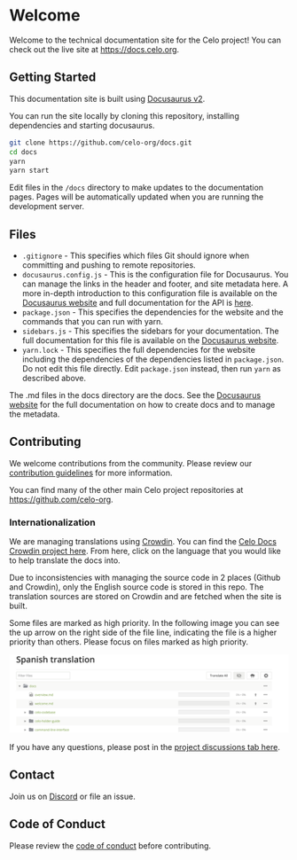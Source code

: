 # Welcome

Welcome to the technical documentation site for the Celo project! You can check out the live site at https://docs.celo.org.

## Getting Started

This documentation site is built using [Docusaurus v2](https://github.com/facebook/docusaurus).

You can run the site locally by cloning this repository, installing dependencies and starting docusaurus.

```sh
git clone https://github.com/celo-org/docs.git
cd docs
yarn
yarn start
```

Edit files in the `/docs` directory to make updates to the documentation pages. Pages will be automatically updated when you are running the development server.

## Files

- `.gitignore` - This specifies which files Git should ignore when committing and pushing to remote repositories.
- `docusaurus.config.js` - This is the configuration file for Docusaurus. You can manage the links in the header and footer, and site metadata here. A more in-depth introduction to this configuration file is available on the [Docusaurus website](https://docusaurus.io/docs/configuration) and full documentation for the API is [here](https://docusaurus.io/docs/docusaurus.config.js).
- `package.json` - This specifies the dependencies for the website and the commands that you can run with yarn.
- `sidebars.js` - This specifies the sidebars for your documentation. The full documentation for this file is available on the [Docusaurus website](https://docusaurus.io/docs/sidebar).
- `yarn.lock` - This specifies the full dependencies for the website including the dependencies of the dependencies listed in `package.json`. Do not edit this file directly. Edit `package.json` instead, then run `yarn` as described above.

The .md files in the docs directory are the docs. See the [Docusaurus website](https://docusaurus.io/docs/docs-introduction) for the full documentation on how to create docs and to manage the metadata.

## Contributing

We welcome contributions from the community. Please review our [contribution guidelines](docs/community/contributing.md) for more information.

You can find many of the other main Celo project repositories at https://github.com/celo-org.

### Internationalization

We are managing translations using [Crowdin](https://crowdin.com/). You can find the [Celo Docs Crowdin project here](https://crowdin.com/project/celo-docs). From here, click on the language that you would like to help translate the docs into.

Due to inconsistencies with managing the source code in 2 places (Github and Crowdin), only the English source code is stored in this repo. The translation sources are stored on Crowdin and are fetched when the site is built.

Some files are marked as high priority. In the following image you can see the up arrow on the right side of the file line, indicating the file is a higher priority than others. Please focus on files marked as high priority.

![](https://github.com/critesjosh/images/blob/main/docs_translations/high_priority_files.png?raw=true)

If you have any questions, please post in the [project discussions tab here](https://crowdin.com/project/celo-docs/discussions).

## Contact

Join us on [Discord](https://chat.celo.org) or file an issue.

## Code of Conduct

Please review the [code of conduct](/docs/community/code-of-conduct.md) before contributing.
